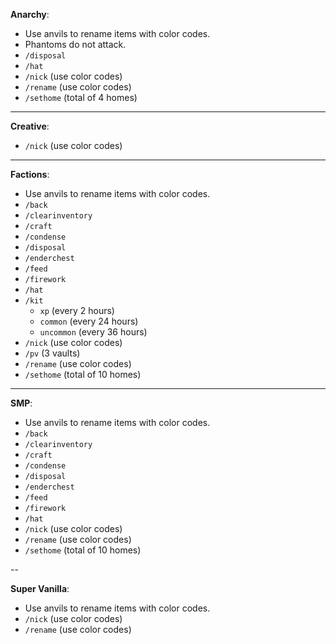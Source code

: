 **Anarchy**:
- Use anvils to rename items with color codes.
- Phantoms do not attack.
- `/disposal`
- `/hat`
- `/nick` (use color codes)
- `/rename` (use color codes)
- `/sethome` (total of 4 homes)

---

**Creative**:
- `/nick` (use color codes)

---

**Factions**:
- Use anvils to rename items with color codes.
- `/back`
- `/clearinventory`
- `/craft`
- `/condense`
- `/disposal`
- `/enderchest`
- `/feed`
- `/firework`
- `/hat`
- `/kit`
  * `xp` (every 2 hours)
  * `common` (every 24 hours)
  * `uncommon` (every 36 hours)
- `/nick` (use color codes)
- `/pv` (3 vaults)
- `/rename` (use color codes)
- `/sethome` (total of 10 homes)

---
**SMP**:
- Use anvils to rename items with color codes.
- `/back`
- `/clearinventory`
- `/craft`
- `/condense`
- `/disposal`
- `/enderchest`
- `/feed`
- `/firework`
- `/hat`
- `/nick` (use color codes)
- `/rename` (use color codes)
- `/sethome` (total of 10 homes)

--

**Super Vanilla**:
- Use anvils to rename items with color codes.
- `/nick` (use color codes)
- `/rename` (use color codes)
